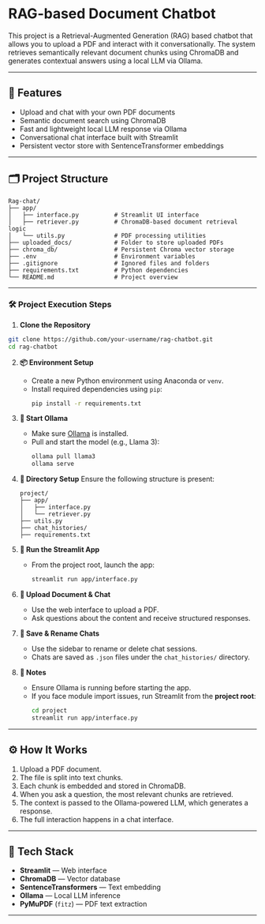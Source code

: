 # RAG-based Document Chatbot

This project is a Retrieval-Augmented Generation (RAG) based chatbot that allows you to upload a PDF and interact with it conversationally. The system retrieves semantically relevant document chunks using ChromaDB and generates contextual answers using a local LLM via Ollama.

---

## 🚀 Features

- Upload and chat with your own PDF documents
- Semantic document search using ChromaDB
- Fast and lightweight local LLM response via Ollama
- Conversational chat interface built with Streamlit
- Persistent vector store with SentenceTransformer embeddings

---

## 🗂️ Project Structure

```
Rag-chat/
├── app/
│   ├── interface.py          # Streamlit UI interface
│   ├── retriever.py          # ChromaDB-based document retrieval logic
│   └── utils.py              # PDF processing utilities
├── uploaded_docs/            # Folder to store uploaded PDFs
├── chroma_db/                # Persistent Chroma vector storage
├── .env                      # Environment variables
├── .gitignore                # Ignored files and folders
├── requirements.txt          # Python dependencies
└── README.md                 # Project overview
```

---

### 🛠️ Project Execution Steps

1. **Clone the Repository**

```bash
git clone https://github.com/your-username/rag-chatbot.git
cd rag-chatbot
```

2. **📦 Environment Setup**
   - Create a new Python environment using Anaconda or `venv`.
   - Install required dependencies using `pip`:
     ```bash
     pip install -r requirements.txt
     ```

3. **🚀 Start Ollama**
   - Make sure [Ollama](https://ollama.com) is installed.
   - Pull and start the model (e.g., Llama 3):
     ```bash
     ollama pull llama3
     ollama serve
     ```
     
4. **📁 Directory Setup**
   Ensure the following structure is present:
   ```
   project/
   ├── app/
   │   ├── interface.py
   │   └── retriever.py
   ├── utils.py
   ├── chat_histories/
   ├── requirements.txt
   ```

5. **💬 Run the Streamlit App**
   - From the project root, launch the app:
     ```bash
     streamlit run app/interface.py
     ```

6. **📄 Upload Document & Chat**
   - Use the web interface to upload a PDF.
   - Ask questions about the content and receive structured responses.

7. **💾 Save & Rename Chats**
   - Use the sidebar to rename or delete chat sessions.
   - Chats are saved as `.json` files under the `chat_histories/` directory.

8. **📌 Notes**
   - Ensure Ollama is running before starting the app.
   - If you face module import issues, run Streamlit from the **project root**:
     ```bash
     cd project
     streamlit run app/interface.py
     ```
---

## ⚙️ How It Works

1. Upload a PDF document.
2. The file is split into text chunks.
3. Each chunk is embedded and stored in ChromaDB.
4. When you ask a question, the most relevant chunks are retrieved.
5. The context is passed to the Ollama-powered LLM, which generates a response.
6. The full interaction happens in a chat interface.

---

## 🧰 Tech Stack

- **Streamlit** — Web interface
- **ChromaDB** — Vector database
- **SentenceTransformers** — Text embedding
- **Ollama** — Local LLM inference
- **PyMuPDF** (`fitz`) — PDF text extraction

---
